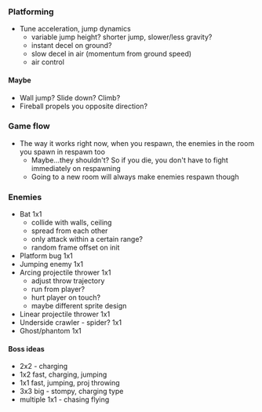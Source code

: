 ### Platforming
- Tune acceleration, jump dynamics
    - variable jump height? shorter jump, slower/less gravity?
    - instant decel on ground?
    - slow decel in air (momentum from ground speed)
    - air control
#### Maybe
- Wall jump? Slide down? Climb?
- Fireball propels you opposite direction?

### Game flow
- The way it works right now, when you respawn, the enemies in the room you spawn in respawn too
    - Maybe...they shouldn't? So if you die, you don't have to fight immediately on respawning
    - Going to a new room will always make enemies respawn though

### Enemies
- Bat 1x1
    - collide with walls, ceiling
    - spread from each other
    - only attack within a certain range?
    - random frame offset on init
- Platform bug 1x1
- Jumping enemy 1x1
- Arcing projectile thrower 1x1
    - adjust throw trajectory
    - run from player?
    - hurt player on touch?
    - maybe different sprite design
- Linear projectile thrower 1x1
- Underside crawler - spider? 1x1
- Ghost/phantom 1x1

#### Boss ideas
- 2x2 - charging
- 1x2 fast, charging, jumping
- 1x1 fast, jumping, proj throwing
- 3x3 big - stompy, charging type
- multiple 1x1 - chasing flying

